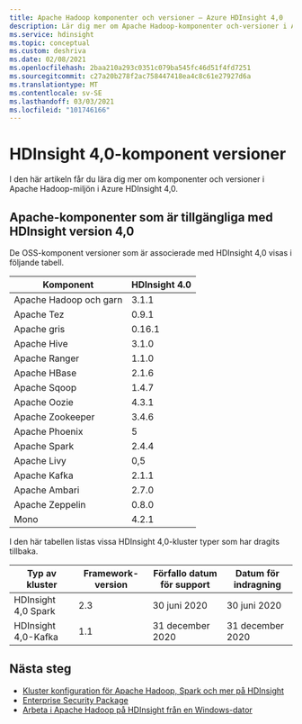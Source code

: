 ```yaml
---
title: Apache Hadoop komponenter och versioner – Azure HDInsight 4,0
description: Lär dig mer om Apache Hadoop-komponenter och-versioner i Azure HDInsight 4,0.
ms.service: hdinsight
ms.topic: conceptual
ms.custom: deshriva
ms.date: 02/08/2021
ms.openlocfilehash: 2baa210a293c0351c079ba545fc46d51f4fd7251
ms.sourcegitcommit: c27a20b278f2ac758447418ea4c8c61e27927d6a
ms.translationtype: MT
ms.contentlocale: sv-SE
ms.lasthandoff: 03/03/2021
ms.locfileid: "101746166"
---
```

# <a name="hdinsight-40-component-versions"></a>HDInsight 4,0-komponent versioner

I den här artikeln får du lära dig mer om komponenter och versioner i Apache Hadoop-miljön i Azure HDInsight 4,0.

## <a name="apache-components-available-with-hdinsight-version-40"></a>Apache-komponenter som är tillgängliga med HDInsight version 4,0

De OSS-komponent versioner som är associerade med HDInsight 4,0 visas i följande tabell.

| Komponent              | HDInsight 4.0 |
|------------------------|---------------|
| Apache Hadoop och garn | 3.1.1         |
| Apache Tez             | 0.9.1         |
| Apache gris             | 0.16.1        |
| Apache Hive            | 3.1.0         |
| Apache Ranger          | 1.1.0         |
| Apache HBase           | 2.1.6         |
| Apache Sqoop           | 1.4.7         |
| Apache Oozie           | 4.3.1         |
| Apache Zookeeper       | 3.4.6         |
| Apache Phoenix         | 5             |
| Apache Spark           | 2.4.4         |
| Apache Livy            | 0,5           |
| Apache Kafka           | 2.1.1         |
| Apache Ambari          | 2.7.0         |
| Apache Zeppelin        | 0.8.0         |
| Mono                   | 4.2.1         |


I den här tabellen listas vissa HDInsight 4,0-kluster typer som har dragits tillbaka.

| Typ av kluster                    | Framework-version | Förfallo datum för support      | Datum för indragning |
|---------------------------------|-------------------|------------------------------|-----------------|
| HDInsight 4,0 Spark             | 2.3               | 30 juni 2020                | 30 juni 2020   |
| HDInsight 4,0-Kafka             | 1.1               | 31 december 2020                 | 31 december 2020    |

## <a name="next-steps"></a>Nästa steg

- [Kluster konfiguration för Apache Hadoop, Spark och mer på HDInsight](hdinsight-hadoop-provision-linux-clusters.md)
- [Enterprise Security Package](./enterprise-security-package.md)
- [Arbeta i Apache Hadoop på HDInsight från en Windows-dator](hdinsight-hadoop-windows-tools.md)